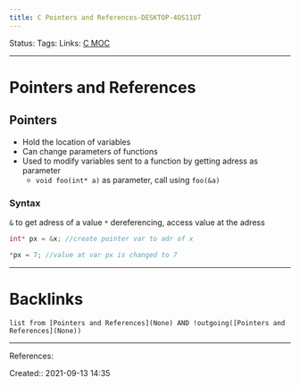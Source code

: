 ```yaml
---
title: C Pointers and References-DESKTOP-4OS11UT
---
```

Status: 
Tags: 
Links: [C MOC](out/c-moc.md)
___
# Pointers and References
## Pointers
- Hold the location of variables
- Can change parameters of functions
- Used to modify variables sent to a function by getting adress as parameter
	- `void foo(int* a)` as parameter, call using `foo(&a)`
### Syntax
`&` to get adress of a value
`*` dereferencing, access value at the adress
```c
int* px = &x; //create pointer var to adr of x

*px = 7; //value at var px is changed to 7

```
___
# Backlinks
```dataview
list from [Pointers and References](None) AND !outgoing([Pointers and References](None))
```
___
References:

Created:: 2021-09-13 14:35
